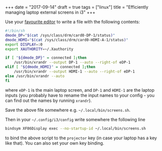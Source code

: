 +++
date = "2017-09-14"
draft = true
tags = ["linux"]
title = "Efficiently managing laptop external screens in i3"
+++

Use your [favourite editor](https://www.gnu.org/software/emacs/) to
write a file with the following contents:

```bash
#!/bin/sh
dmode_DP="$(cat /sys/class/drm/card0-DP-1/status)"
dmode_HDMI="$(cat /sys/class/drm/card0-HDMI-A-1/status)"
export DISPLAY=:0
export XAUTHORITY=~/.Xauthority

if [ "${dmode_DP}" = connected ];then
	/usr/bin/xrandr --output DP-1 --auto --right-of eDP-1
elif [ "${dmode_HDMI}" = connected ];then
	/usr/bin/xrandr --output HDMI-1 --auto --right-of eDP-1
else /usr/bin/xrandr --auto
fi
```

where `eDP-1` is the main laptop screen, and `DP-1` and `HDMI-1` are
the laptop inputs (you probably have to rename the input names to your
config - you can find out the names by running `xrandr`).

Save the above file somewhere e.g. `~/.local/bin/screens.sh`.

Then in your `~/.config/i3/config` write somewhere the following line

```bash
bindsym XF86Display exec --no-startup-id ~/.local/bin/screens.sh
```

to bind the above script to the `projector` key (in case your laptop
has a key like that). You can also set your own key binding.
